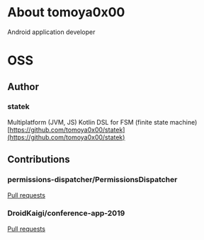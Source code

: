 # About tomoya0x00

Android application developer

# OSS

## Author

### statek

Multiplatform (JVM, JS) Kotlin DSL for FSM (finite state machine)  
[https://github.com/tomoya0x00/statek](https://github.com/tomoya0x00/statek)

## Contributions

### permissions-dispatcher/PermissionsDispatcher

[Pull requests](https://github.com/permissions-dispatcher/PermissionsDispatcher/pulls?q=is%3Apr+is%3Aclosed+author%3Atomoya0x00)

### DroidKaigi/conference-app-2019

[Pull requests](https://github.com/DroidKaigi/conference-app-2019/pulls?q=is%3Apr+is%3Aclosed+author%3Atomoya0x00)
